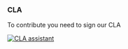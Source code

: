 

### CLA
To contribute you need to sign our CLA 

[![CLA assistant](https://cla-assistant.io/readme/badge/Mapsui/Mapsui)](https://cla-assistant.io/pauldendulk/Mapsui)
